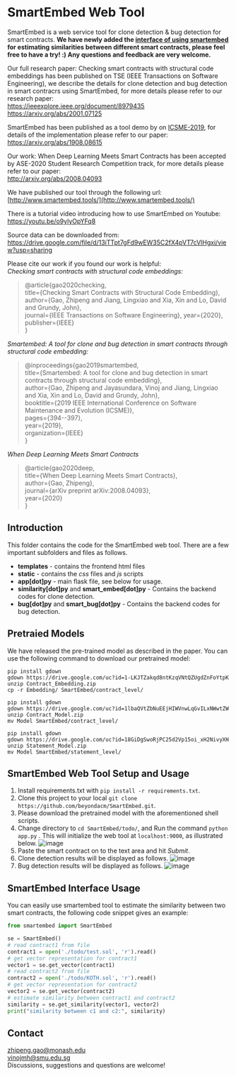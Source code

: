 # SmartEmbed Web Tool

SmartEmbed is a web service tool for clone detection & bug detection for smart contracts. **We have newly added the [interface of using smartembed](#smartembed-interface-usage
) for estimating similarities between different smart contracts, please feel free to have a try! :) Any questions and feedback are very welcome.** 

Our full research paper: Checking smart contracts with structural code embeddings has been published on TSE (IEEE Transactions on Software Engineering), we describe the details for clone detection and bug detection in smart contracrs using SmartEmbed, for more details please refer to our research paper:   
https://ieeexplore.ieee.org/document/8979435  
https://arxiv.org/abs/2001.07125

SmartEmbed has been published as a tool demo by on [ICSME-2019](https://icsme2019.github.io/), for details of the implementation please refer to our paper:  
https://arxiv.org/abs/1908.08615

Our work: When Deep Learning Meets Smart Contracts has been accepted by ASE-2020 Student Research Competition track, for more details please refer to our paper:  
http://arxiv.org/abs/2008.04093  


We have published our tool through the following url:   
[http://www.smartembed.tools/](http://www.smartembed.tools/)   


There is a tutorial video introducing how to use SmartEmbed on Youtube:  
https://youtu.be/o9ylyOpYFq8

Source data can be downloaded from:  
https://drive.google.com/file/d/13iTTpt7gFd9wEW35C2fX4pVT7cVlHgxi/view?usp=sharing

Please cite our work if you found our work is helpful:  
*Checking smart contracts with structural code embeddings:*  
> @article{gao2020checking,    
  title={Checking Smart Contracts with Structural Code Embedding},  
  author={Gao, Zhipeng and Jiang, Lingxiao and Xia, Xin and Lo, David and Grundy, John},  
  journal={IEEE Transactions on Software Engineering},
  year={2020},  
  publisher={IEEE}  
}  


*Smartembed: A tool for clone and bug detection in smart contracts through structural code embedding:*  
> @inproceedings{gao2019smartembed,  
  title={Smartembed: A tool for clone and bug detection in smart contracts through structural code embedding},  
  author={Gao, Zhipeng and Jayasundara, Vinoj and Jiang, Lingxiao and Xia, Xin and Lo, David and Grundy, John},  
  booktitle={2019 IEEE International Conference on Software Maintenance and Evolution (ICSME)},  
  pages={394--397},  
  year={2019},  
  organization={IEEE}  
}


*When Deep Learning Meets Smart Contracts*
> @article{gao2020deep,  
  title={When Deep Learning Meets Smart Contracts},  
  author={Gao, Zhipeng},   
  journal={arXiv preprint arXiv:2008.04093},  
  year={2020}    
}



## Introduction

This folder contains the code for the SmartEmbed web tool. There are a few important subfolders and files as follows.

- **templates** - contains the frontend html files
- **static** - contains the *css* files and *js* scripts
- **app[dot]py** - main flask file, see below for usage.
- **similarity[dot]py** and **smart_embed[dot]py** - Contains the backend codes for clone detection. 
- **bug[dot]py** and **smart_bug[dot]py** - Contains the backend codes for bug detection. 

## Pretraied Models

We have released the pre-trained model as described in the paper. You can use the following command to download our pretrained model:

```shell
pip install gdown
gdown https://drive.google.com/uc?id=1-LKJTZakqd8ntKzqVNtQZUgdZnFoYtpK
unzip Contract_Embedding.zip
cp -r Embedding/ SmartEmbed/contract_level/
```  


```shell
pip install gdown  
gdown https://drive.google.com/uc?id=1lbaQVtZbNuEEjHIWVnwLqGvILxNWwtZW  
unzip Contract_Model.zip  
mv Model SmartEmbed/contract_level/
```

```shell
pip install gdown  
gdown https://drive.google.com/uc?id=18GiDgSwoRjPC25d2Vp15oi_xH2NivyXH  
unzip Statement_Model.zip 
mv Model SmartEmbed/statement_level/  
```


## SmartEmbed Web Tool Setup and Usage

1. Install requirements.txt with ```pip install -r requirements.txt```.
2. Clone this project to your local ```git clone https://github.com/beyondacm/SmartEmbed.git```.
3. Please download the pretrained model with the aforementioned shell scripts. 
4. Change directory to ```cd SmartEmbed/todo/```, and Run the command ```python app.py``` . This will initialize the web tool at ```localhost:9000```, as illustrated below.
![image](https://drive.google.com/uc?export=view&id=1k87ZXIMvkGcToYUjAh1Mn0CyBkzmQoC4)
5. Paste the smart contract on to the text area and hit *Submit*.
6. Clone detection results will be displayed as follows.
![image](https://drive.google.com/uc?export=view&id=1iNfJdYrjdByUJqB5DRsCg-IaaYmsL5gK)
7. Bug detection results will be displayed as follows.
![image](https://drive.google.com/uc?export=view&id=1Mg9UOT99lql1XGBI_XQiVDrugbxbNmxn)


## SmartEmbed Interface Usage
You can easily use smartembed tool to estimate the similarity between two smart contracts, the following code snippet gives an example: 

```python
from smartembed import SmartEmbed

se = SmartEmbed()
# read contract1 from file
contract1 = open('./todo/test.sol', 'r').read() 
# get vector representation for contract1
vector1 = se.get_vector(contract1)
# read contract2 from file
contract2 = open('./todo/KOTH.sol', 'r').read()
# get vector representation for contract2
vector2 = se.get_vector(contract2)
# estimate similarity between contract1 and contract2 
similarity = se.get_similarity(vector1, vector2)
print("similarity between c1 and c2:", similarity)
```

## Contact
zhipeng.gao@monash.edu  
vinojmh@smu.edu.sg  
Discussions, suggestions and questions are welcome!


​	
​	
​	


